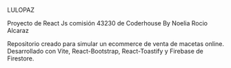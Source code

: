 LULOPAZ

Proyecto de React Js comisión 43230 de Coderhouse
By Noelia Rocio Alcaraz

Repositorio creado para simular un ecommerce de venta de macetas online. Desarrollado con Vite, React-Bootstrap, React-Toastify y Firebase de Firestore.


